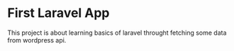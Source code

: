 # First Laravel App
 This project is about learning basics of laravel throught fetching some
 data from wordpress api.
 
